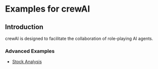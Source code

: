 # Examples for crewAI
## Introduction
crewAI is designed to facilitate the collaboration of role-playing AI agents.

### Advanced Examples
- [Stock Analysis](https://github.com/joaomdmoura/crewAI-examples/tree/main/stock_analysis)